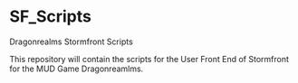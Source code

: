 # SF_Scripts
Dragonrealms Stormfront Scripts

This repository will contain the scripts for the User Front End of Stormfront for the MUD Game Dragonreamlms.

